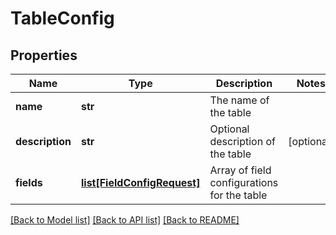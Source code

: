 # TableConfig

## Properties
Name | Type | Description | Notes
------------ | ------------- | ------------- | -------------
**name** | **str** | The name of the table | 
**description** | **str** | Optional description of the table | [optional] 
**fields** | [**list[FieldConfigRequest]**](FieldConfigRequest.md) | Array of field configurations for the table | 

[[Back to Model list]](../README.md#documentation-for-models) [[Back to API list]](../README.md#documentation-for-api-endpoints) [[Back to README]](../README.md)

